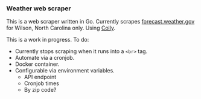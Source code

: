 ### Weather web scraper

This is a web scraper written in Go. Currently scrapes [forecast.weather.gov](https://www.weather.gov/) for Wilson, North Carolina only. Using [Colly](http://go-colly.org/).

This is a work in progress. To do: 

- Currently stops scraping when it runs into a ```<br>``` tag. 
- Automate via a cronjob. 
- Docker container.
- Configurable via environment variables. 
  - API endpoint
  - Cronjob times
  - By zip code? 

